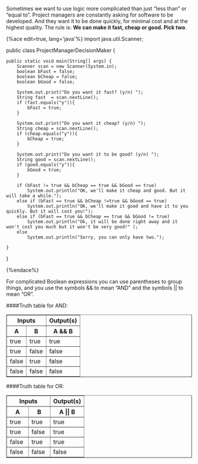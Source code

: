 <!--djw:done but wouldn't hurt to come up with an assignment for this-->
Sometimes we want to use logic more complicated than just &ldquo;less than&rdquo; or &ldquo;equal to&rdquo;. Project managers are constantly asking for software to be developed. And they want it to be done quickly, for minimal cost and at the highest quality. 
The rule is: **We can make it fast, cheap or good. Pick two**.

{%ace edit=true, lang='java'%}
import java.util.Scanner;

public class ProjectManagerDecisionMaker {

	public static void main(String[] args) {
		Scanner scan = new Scanner(System.in);
		boolean bFast = false;
		boolean bCheap = false;
		boolean bGood = false;
		
		System.out.print("Do you want it fast? (y/n) ");
		String fast  = scan.nextLine();
		if (fast.equals("y")){
			bFast = true;
		}
		
		System.out.print("Do you want it cheap? (y/n) ");
	    String cheap = scan.nextLine();
	    if (cheap.equals("y")){
			bCheap = true;
		}
	    
	    System.out.print("Do you want it to be good? (y/n) ");
	    String good = scan.nextLine();
	    if (good.equals("y")){
			bGood = true;
		}
	    
	    if (bFast != true && bCheap == true && bGood == true)
	    	System.out.println("OK, we'll make it cheap and good. But it will take a while.");
	    else if (bFast == true && bCheap !=true && bGood == true)
	    	System.out.println("OK, we'll make it good and have it to you quickly. But it will cost you!");
	    else if (bFast == true && bCheap == true && bGood != true)
	    	System.out.println("Ok, it will be done right away and it won't cost you much but it won't be very good!" );
	    else
	    	System.out.println("Sorry, you can only have two.");
		
	}

}

{%endace%}


For complicated Boolean expressions you can use parentheses to group things, and you use the symbols &amp;&amp; to mean &ldquo;AND&rdquo; and the symbols || to mean &ldquo;OR&rdquo;.


####Truth table for AND:
<table border="1">
<thead>
<tr>
<th class="head" colspan="2">Inputs</th>
<th class="head">Output(s)</th>
</tr>
<tr>
<th class="head">A</th>
<th class="head">B</th>
<th class="head">A &amp;&amp; B</th>
</tr>
</thead>
<tbody>
<tr>
<td>true</td>
<td>true</td>
<td>true</td>
</tr>
<tr>
<td>true</td>
<td>false</td>
<td>false</td>
</tr>
<tr>
<td>false</td>
<td>true</td>
<td>false</td>
</tr>
<tr>
<td>false</td>
<td>false</td>
<td>false</td>
</tr>
</tbody>
</table>

####Truth table for OR:
<table border="1"><colgroup> <col width="28%" /> <col width="28%" /> <col width="44%" /> </colgroup>
<thead>
<tr>
<th class="head" colspan="2">Inputs</th>
<th class="head">Output(s)</th>
</tr>
<tr>
<th class="head">A</th>
<th class="head">B</th>
<th class="head">A || B</th>
</tr>
</thead>
<tbody>
<tr>
<td>true</td>
<td>true</td>
<td>true</td>
</tr>
<tr>
<td>true</td>
<td>false</td>
<td>true</td>
</tr>
<tr>
<td>false</td>
<td>true</td>
<td>true</td>
</tr>
<tr>
<td>false</td>
<td>false</td>
<td>false</td>
</tr>
</tbody>
</table>
